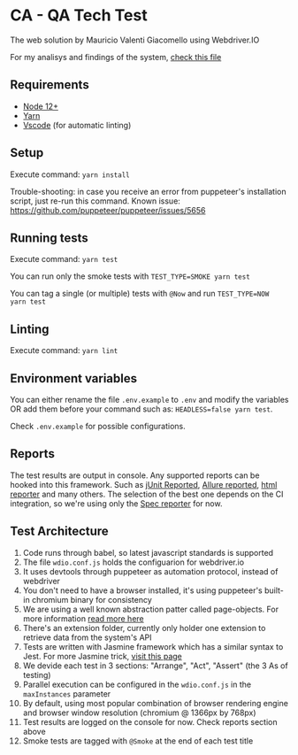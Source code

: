 # CA - QA Tech Test

The web solution by Mauricio Valenti Giacomello using Webdriver.IO

For my analisys and findings of the system, [check this file](THOUGHTS.md)

## Requirements

- [Node 12+](https://nodejs.org/en/)
- [Yarn](https://yarnpkg.com/)
- [Vscode](https://code.visualstudio.com/) (for automatic linting)

## Setup

Execute command: `yarn install`

Trouble-shooting: in case you receive an error from puppeteer's installation script, just re-run this command. Known issue: https://github.com/puppeteer/puppeteer/issues/5656

## Running tests

Execute command: `yarn test`

You can run only the smoke tests with `TEST_TYPE=SMOKE yarn test`

You can tag a single (or multiple) tests with `@Now` and run `TEST_TYPE=NOW yarn test`

## Linting

Execute command: `yarn lint`

## Environment variables

You can either rename the file `.env.example` to `.env` and modify the variables OR add them before your command such as: `HEADLESS=false yarn test`.

Check `.env.example` for possible configurations.

## Reports

The test results are output in console. Any supported reports can be hooked into this framework. Such as [jUnit Reported](https://webdriver.io/docs/junit-reporter.html), [Allure reported](https://webdriver.io/docs/allure-reporter.html), [html reporter](https://webdriver.io/docs/rpii-wdio-html-reporter.html) and many others. The selection of the best one depends on the CI integration, so we're using only the [Spec reporter](https://webdriver.io/docs/spec-reporter.html) for now.

## Test Architecture

1. Code runs through babel, so latest javascript standards is supported
1. The file `wdio.conf.js` holds the configuarion for webdriver.io
1. It uses devtools through puppeteer as automation protocol, instead of webdriver
1. You don't need to have a browser installed, it's using puppeteer's built-in chromium binary for consistency
1. We are using a well known abstraction patter called page-objects. For more information [read more here](https://webdriver.io/docs/pageobjects.html)
1. There's an extension folder, currently only holder one extension to retrieve data from the system's API
1. Tests are written with Jasmine framework which has a similar syntax to Jest. For more Jasmine trick, [visit this page](https://devhints.io/jasmine)
1. We devide each test in 3 sections: "Arrange", "Act", "Assert" (the 3 As of testing)
1. Parallel execution can be configured in the `wdio.conf.js` in the `maxInstances` parameter
1. By default, using most popular combination of browser rendering engine and browser window resolution (chromium @ 1366px by 768px)
1. Test results are logged on the console for now. Check reports section above
1. Smoke tests are tagged with `@Smoke` at the end of each test title